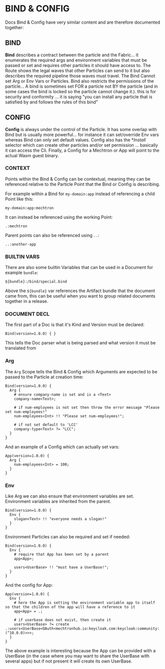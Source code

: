 # BIND & CONFIG

Docs Bind & Config have very similar content and are therefore documented together: 

## BIND
**Bind** describes a contract between the particle and the Fabric... it enumerates the required args and environment variables that must be passed or set and requires other particles it should have access to.  The Route shows the legal waves that other Particles can send to it but also describes the required pipeline those waves must travel.  The Bind Cannot set Arg or Env Vars or Particles.  Bind also restricts the permissions of the particle... A bind is sometimes set FOR a particle not BY the particle (and in some cases the bind is locked so the particle cannot change it.). this is for security and conformity ... it is saying "you can install any particle that is satisfied by and follows the rules of this bind"

## CONFIG
**Config** is always under the control of the Particle.  It has some overlap with Bind but is usually more powerful... for instance it can set/override Env vars whereas Bind can only set default values.  Config also has the **Install* selector which can create other particles and/or set permission ... basically it can access the Cli.   Finally, a Config for a Mechtron or App will point to the actual Wasm guest binary.

### CONTEXT
Points within the Bind & Config can be contextual, meaning they can be referenced relative to the Particle Point that the Bind or Config is describing.

For example within a Bind for `my-domain:app` instead of referencing a child Point like this:

```
my-domain:app:mechtron
```

It can instead be referenced using the working Point:

```
.:mechtron
```

Parent points can also be referenced using `..`:

```
..:another-app
```

### BUILTIN VARS
There are also some builtin Variables that can be used in a Document for example `bundle`:

```
${bundle}:/bind/special.bind
```

Above the `${bundle}` var references the Artifact bundle that the document came from, this can be useful when you want to group related documents together in a release.


### DOCUMENT DECL
The first part of a Doc is that it's Kind and Version must be declared:

```
Bind(version=1.0.0) { }
```

This tells the Doc parser what is being parsed and what version it must be translated from

### Arg
The `Arg` Scope tells the Bind & Config which Arguments are expected to be passed to the Particle at creation time:

```
Bind(version=1.0.0) {
  Arg {
    # ensure company-name is set and is a <Text>
    company-name<Text>; 
    
    # if num-employees is not set then throw the error message "Please set num-employees!"
    num-employees<Int> !! "Please set num-employees!";
    
    # if not set default to 'LCC'
    company-type<Text> ?= "LCC";
  }
}
```

And an example of a Config which can actually set vars:

```
App(version=1.0.0) {
  Arg {
    num-employees<Int> = 100;
  }
}
```

### Env
Like Arg we can also ensure that environment variables are set.  Environment variables are inherited from the parent.

```
Bind(version=1.0.0) {
  Env {
    slogan<Text> !! "everyone needs a slogan!"
  }
}
```

Environment Particles can also be required and set if needed:

```
Bind(version=1.0.0) {
  Env {
    # require that App has been set by a parent
    app<App>; 
    
    users<UserBase> !! "must have a UserBase!";
  }
}
```

And the config for App:

```
App(version=1.0.0) {
  Env {
    # here the App is setting the environment variable app to itself so that the children of the app will have a reference to it
    app<App> = .;
    
    # if userbase does not exist, then create it
    users<UserBase> ?= create .:users<UserBase<OAuth<mechtronhub.io:keycloak.com:keycloak:community:(^10.0.0)>>>;
  }
}
```

The above example is interesting because the App can be provided with a UserBase (in the case where you may want to share the UserBase with several apps) but if not present it will create its own UserBase.












